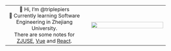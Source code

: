 <table>
  <tr>
    <td width="50%">
      <div style="width: 100%; text-align:center;">
        👋 Hi, I’m @triplepiers<br>
      	📖 Currently learning Software Engineering in Zhejiang University.<br>
        There are some notes for <a href="https://www.yuque.com/anishuoshimo/estifw?#">ZJUSE</a>, <a href="https://triplepiers.github.io/Learn-Vue/">Vue</a> and <a href="https://triplepiers.github.io/Learn-React/">React</a>.
      </div>
    <td>
    <td width="50%">
      <img src="https://github-readme-stats.vercel.app/api/top-langs/?username=triplepiers&hide_border=true&layout=compact&show_icons=true&theme=swift" align="left" style="width: 100%;" />
    </td>
  </tr>
<table>
